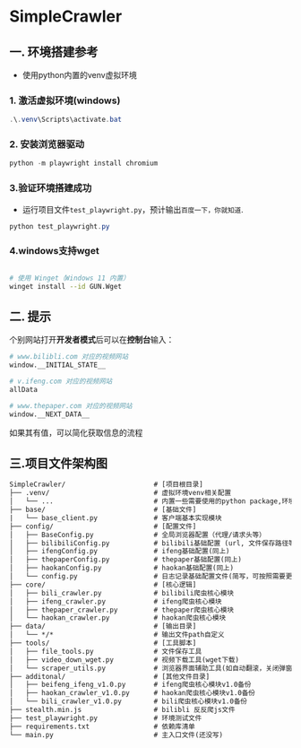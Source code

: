 
# SimpleCrawler

## 一. 环境搭建参考

- 使用python内置的venv虚拟环境

### 1. 激活虚拟环境(windows)

```powershell
.\.venv\Scripts\activate.bat
```

### 2. 安装浏览器驱动

```powershell
python -m playwright install chromium
```

### 3.验证环境搭建成功

- 运行项目文件`test_playwright.py`，预计输出`百度一下，你就知道`.

```powershell
python test_playwright.py
```

### 4.windows支持wget

```bash

# 使用 Winget（Windows 11 内置）
winget install --id GUN.Wget
```

## 二. 提示

个别网站打开**开发者模式**后可以在**控制台**输入：

``` bash
# www.bilibli.com 对应的视频网站
window.__INITIAL_STATE__

# v.ifeng.com 对应的视频网站
allData

# www.thepaper.com 对应的视频网站
window.__NEXT_DATA__
```

如果其有值，可以简化获取信息的流程

## 三.项目文件架构图

``` txt
SimpleCrawler/                      # [项目根目录]
├── .venv/                          # 虚拟环境venv相关配置
│   └── ...                         # 内置一些需要使用的python package,环境启动见README.md
├── base/                           # [基础文件]
|   └── base_client.py              # 客户端基本实现模块
├── config/                         # [配置文件]
│   ├── BaseConfig.py               # 全局浏览器配置（代理/请求头等）
│   ├── bilibiliConfig.py           # bilibili基础配置 (url, 文件保存路径等)
│   ├── ifengConfig.py              # ifeng基础配置(同上)
│   ├── thepaperConfig.py           # thepaper基础配置(同上)
│   ├── haokanConfig.py             # haokan基础配置(同上)
│   └── config.py                   # 日志记录基础配置文件(简写，可按照需要更改)
├── core/                           # [核心逻辑]
│   ├── bili_crawler.py             # bilibili爬虫核心模块
│   ├── ifeng_crawler.py            # ifeng爬虫核心模块 
│   ├── thepaper_crawler.py         # thepaper爬虫核心模块
│   └── haokan_crawler.py           # haokan爬虫核心模块
├── data/                           # [输出目录]                
│   └── */*                         # 输出文件path自定义
├── tools/                          # [工具脚本]
│   ├── file_tools.py               # 文件保存工具
│   ├── video_down_wget.py          # 视频下载工具(wget下载)
│   └── scraper_utils.py            # 浏览器界面辅助工具(如自动翻滚，关闭弹窗等)
├── additonal/                      # [其他文件目录]
│   ├── beifeng_ifeng_v1.0.py       # ifeng爬虫核心模块v1.0备份
│   ├── haokan_crawler_v1.0.py      # haokan爬虫核心模块v1.0备份
│   └── bili_crawler_v1.0.py        # bili爬虫核心模块v1.0备份
├── stealth.min.js                  # bilibli 反反爬js文件
├── test_playwright.py              # 环境测试文件
├── requirements.txt                # 依赖库清单
└── main.py                         # 主入口文件(还没写)
```
